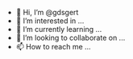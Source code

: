 - 👋 Hi, I’m @gdsgert
- 👀 I’m interested in ...
- 🌱 I’m currently learning ...
- 💞️ I’m looking to collaborate on ...
- 📫 How to reach me ...

<!---
gdsgert/gdsgert is a ✨ special ✨ repository because its `README.md` (this file) appears on your GitHub profile.
You can click the Preview link to take a look at your changes.
--->
